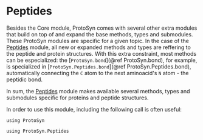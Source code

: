 # Peptides

Besides the Core module, ProtoSyn comes with several other extra modules that build on top of and expand the base methods, types and submodules. These ProtoSyn modules are specific for a given topic. In the case of the [Peptides](@ref) module, all new or expanded methods and types are reffering to the peptide and protein structures. With this extra constraint, most methods can be especialized: the [`ProtoSyn.bond`](@ref ProtoSyn.bond), for example, is specialized in [`ProtoSyn.Peptides.bond`](@ref ProtoSyn.Peptides.bond), automatically connecting the `C` atom to the next aminoacid's `N` atom - the peptidic bond.

In sum, the [Peptides](@ref) module makes available several methods, types and submodules specific for proteins and peptide structures.

In order to use this module, including the following call is often useful:

```@setup peptides
using ProtoSyn
```

```@example peptides
using ProtoSyn.Peptides
```